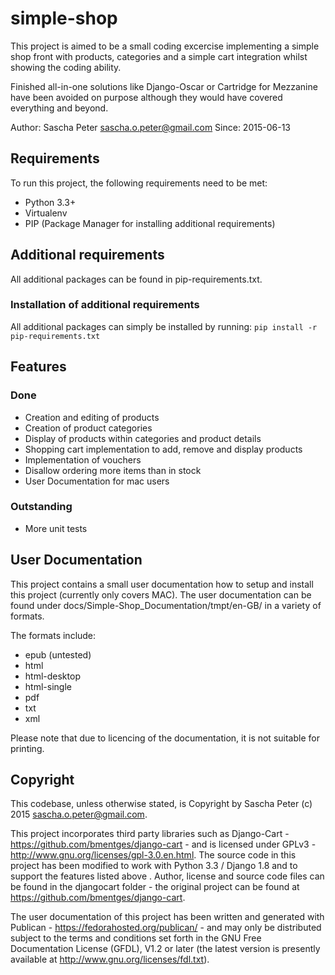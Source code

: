 # simple-shop

This project is aimed to be a small coding excercise implementing
a simple shop front with products, categories 
and a simple cart integration whilst showing the coding ability.

Finished all-in-one solutions like Django-Oscar or Cartridge for Mezzanine
have been avoided on purpose although they would have covered everything and
beyond.

Author: Sascha Peter <sascha.o.peter@gmail.com>
Since: 2015-06-13

## Requirements
To run this project, the following requirements need to be met:
* Python 3.3+
* Virtualenv
* PIP (Package Manager for installing additional requirements)

## Additional requirements
All additional packages can be found in pip-requirements.txt.

### Installation of additional requirements
All additional packages can simply be installed by running:
`pip install -r pip-requirements.txt`

## Features

### Done
* Creation and editing of products
* Creation of product categories
* Display of products within categories and product details
* Shopping cart implementation to add, remove and display products
* Implementation of vouchers
* Disallow ordering more items than in stock
* User Documentation for mac users

### Outstanding
* More unit tests

## User Documentation
This project contains a small user documentation how to setup and install this project (currently only covers MAC).
The user documentation can be found under docs/Simple-Shop_Documentation/tmpt/en-GB/ in a variety of formats.

The formats include:
* epub (untested)
* html
* html-desktop
* html-single
* pdf
* txt
* xml

Please note that due to licencing of the documentation, it is not suitable for printing.

## Copyright
This codebase, unless otherwise stated, is Copyright by Sascha Peter (c) 2015 sascha.o.peter@gmail.com.

This project incorporates third party libraries such as Django-Cart - https://github.com/bmentges/django-cart - and is licensed under GPLv3 - http://www.gnu.org/licenses/gpl-3.0.en.html. The source code in this project has been modified to work with Python 3.3 / Django 1.8 and to support the features listed above . Author, license and source code files can be found in the djangocart folder - the original project can be found at https://github.com/bmentges/django-cart.

The user documentation of this project has been written and generated with Publican - https://fedorahosted.org/publican/ - and may only be distributed subject to the terms and conditions set forth in the GNU Free Documentation License (GFDL), V1.2 or later (the latest version is presently available at http://www.gnu.org/licenses/fdl.txt).
